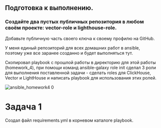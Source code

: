 ## Подготовка к выполнению.

### Создайте два пустых публичных репозитория в любом своём проекте: vector-role и lighthouse-role.
Добавьте публичную часть своего ключа к своему профилю на GitHub.


У меня единый репозиторий для всех домашних работ в ansible, поэтому уже все заранее созданно и будет выполняться тут.

Скопировал playbook с прошлой работы в директорию для этой работы (homework_4), при помощи команд ansible-galaxy role init сделал 3 роли для выполнения поставленной задачи -  сделать roles для ClickHouse, Vector и LightHouse и написать playbook для использования этих ролей.

![ansible_homework4 0](https://github.com/user-attachments/assets/e6ea984f-1688-4918-b44e-386ba9c09247)


# Задача 1 

Создал файл  requirements.yml в корневом каталоге playbook.
